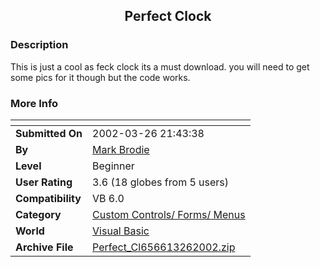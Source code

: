 ﻿<div align="center">

## Perfect Clock


</div>

### Description

This is just a cool as feck clock its a must download. you will need to get some pics for it though but the code works.
 
### More Info
 


<span>             |<span>
---                |---
**Submitted On**   |2002-03-26 21:43:38
**By**             |[Mark Brodie](https://github.com/Planet-Source-Code/PSCIndex/blob/master/ByAuthor/mark-brodie.md)
**Level**          |Beginner
**User Rating**    |3.6 (18 globes from 5 users)
**Compatibility**  |VB 6\.0
**Category**       |[Custom Controls/ Forms/  Menus](https://github.com/Planet-Source-Code/PSCIndex/blob/master/ByCategory/custom-controls-forms-menus__1-4.md)
**World**          |[Visual Basic](https://github.com/Planet-Source-Code/PSCIndex/blob/master/ByWorld/visual-basic.md)
**Archive File**   |[Perfect\_Cl656613262002\.zip](https://github.com/Planet-Source-Code/mark-brodie-perfect-clock__1-33093/archive/master.zip)








